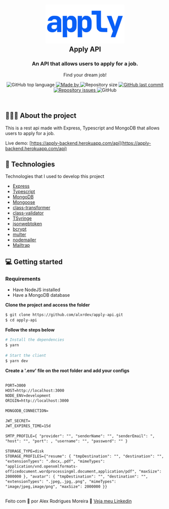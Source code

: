 <h2 align="center">
	<img alt="CRWN Clothing" src="https://raw.githubusercontent.com/alxrdev/apply/master/src/assets/img/logo.svg" width="250px"> <br />
	Apply API
</h2>

<h3 align="center">
  An API that allows users to apply for a job.
</h3>

<p align="center">Find your dream job!</p>

<p align="center">
  <img alt="GitHub top language" src="https://img.shields.io/github/languages/top/alxrdev/apply-api?color=%23085ff7">

  <a href="https://www.linkedin.com/in/alxrdev/" target="_blank" rel="noopener noreferrer">
    <img alt="Made by" src="https://img.shields.io/badge/made%20by-alex%20rodrigues%20moreira-%23085ff7">
  </a>

  <img alt="Repository size" src="https://img.shields.io/github/repo-size/alxrdev/apply-api?color=%23085ff7">

  <a href="https://github.com/alxrdev/hcco/commits/master">
    <img alt="GitHub last commit" src="https://img.shields.io/github/last-commit/alxrdev/apply-api?color=%23085ff7">
  </a>

  <a href="https://github.com/alxrdev/hcco/issues">
    <img alt="Repository issues" src="https://img.shields.io/github/issues/alxrdev/apply-api?color=%23085ff7">
  </a>

  <img alt="GitHub" src="https://img.shields.io/github/license/alxrdev/apply-api?color=%23085ff7">
</p>
</br>

## 💇🏻‍♂️ About the project

This is a rest api made with Express, Typescript and MongoDB that allows users to apply for a job.

Live demo: [https://apply-backend.herokuapp.com/api](https://apply-backend.herokuapp.com/api)

## 🚀 Technologies

Technologies that I used to develop this project

- [Express](https://expressjs.com/)
- [Typescript](https://www.typescriptlang.org/)
- [MongoDB](https://www.mongodb.com/)
- [Mongoose](https://mongoosejs.com/)
- [class-transformer](https://github.com/typestack/class-transformer)
- [class-validator](https://github.com/typestack/class-validator)
- [TSyringe](https://github.com/microsoft/tsyringe)
- [jsonwebtoken](https://www.npmjs.com/package/jsonwebtoken)
- [bcrypt](https://www.npmjs.com/package/bcrypt)
- [multer](https://www.npmjs.com/package/multer)
- [nodemailer](https://www.npmjs.com/package/nodemailer)
- [Mailtrap](https://mailtrap.io/)

## 💻 Getting started

### Requirements

- Have NodeJS installed
- Have a MongoDB database

**Clone the project and access the folder**

```bash
$ git clone https://github.com/alxrdev/apply-api.git
$ cd apply-api
```

**Follow the steps below**
```bash
# Install the dependencies
$ yarn

# Start the client
$ yarn dev
```

**Create a '.env' file on the root folder and add your configs**
```

PORT=3000
HOST=http://localhost:3000
NODE_ENV=development
ORIGIN=http://localhost:3000

MONGODB_CONNECTION=

JWT_SECRET=
JWT_EXPIRES_TIME=15d

SMTP_PROFILE={ "provider": "", "senderName": "", "senderEmail": ", "host": "", "port": , "username": "", "password": "" }

STORAGE_TYPE=disk
STORAGE_PROFILES={"resume": { "tmpDestination": "", "destination": "", "extensionTypes": ".docx,.pdf", "mimeTypes": "application/vnd.openxmlformats-officedocument.wordprocessingml.document,application/pdf", "maxSize": 2000000 }, "avatar": { "tmpDestination": "", "destination": "", "extensionTypes": ".jpeg,.jpg,.png", "mimeTypes": "image/jpeg,image/png", "maxSize": 2000000 }}


```

Feito com 💜 por Alex Rodrigues Moreira 👋 [Veja meu Linkedin](https://www.linkedin.com/in/alxrdev/)
